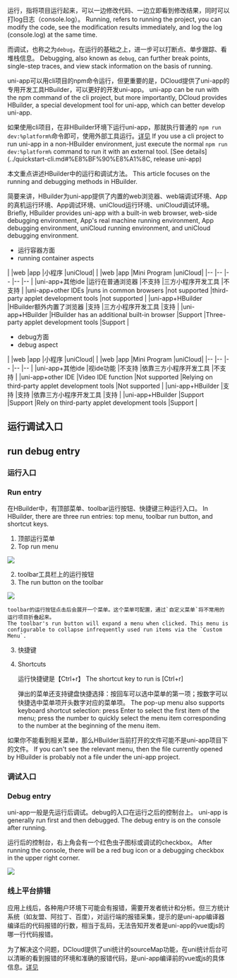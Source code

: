 运行，指将项目运行起来，可以一边修改代码、一边立即看到修改结果，同时可以打log日志（console.log）。
Running, refers to running the project, you can modify the code, see the modification results immediately, and log the log (console.log) at the same time.

而调试，也称之为`debug`，在运行的基础之上，进一步可以打断点、单步跟踪、看堆栈信息。
Debugging, also known as `debug`, can further break points, single-step traces, and view stack information on the basis of running.

uni-app可以用cli项目的npm命令运行，但更重要的是，DCloud提供了uni-app的专用开发工具HBuilder，可以更好的开发uni-app。
uni-app can be run with the npm command of the cli project, but more importantly, DCloud provides HBuilder, a special development tool for uni-app, which can better develop uni-app.

如果使用cli项目，在非HBuilder环境下运行uni-app，那就执行普通的 `npm run dev:%platform%`命令即可，使用外部工具运行。[详见](../quickstart-cli.md#运行、发布uni-app)
If you use a cli project to run uni-app in a non-HBuilder environment, just execute the normal `npm run dev:%platform%` command to run it with an external tool. [See details](../quickstart-cli.md#%E8%BF%90%E8%A1%8C, release uni-app)

本文重点讲述HBuilder中的运行和调试方法。
This article focuses on the running and debugging methods in HBuilder.

简要来讲，HBuilder为uni-app提供了内置的web浏览器、web端调试环境、App的真机运行环境、App调试环境、uniCloud运行环境、uniCloud调试环境。
Briefly, HBuilder provides uni-app with a built-in web browser, web-side debugging environment, App's real machine running environment, App debugging environment, uniCloud running environment, and uniCloud debugging environment.

- 运行容器方面
- running container aspects

|					|web						|app		|小程序				|uniCloud|
| |web |app |Mini Program |uniCloud|
|--					|--							|--			|--					|--		|
|uni-app+其他ide		|运行在普通浏览器				|不支持		|三方小程序开发工具	|不支持	|
|uni-app+other IDEs |runs in common browsers |not supported |third-party applet development tools |not supported |
|uni-app+HBuilder	|HBuilder额外内置了浏览器		|支持		|三方小程序开发工具	|支持	|
|uni-app+HBuilder |HBuilder has an additional built-in browser |Support |Three-party applet development tools |Support |

- debug方面
- debug aspect

|					|web		|app	|小程序					|uniCloud|
| |web |app |Mini Program |uniCloud|
|--					|--			|--		|--						|--		|
|uni-app+其他ide		|视ide功能	|不支持	|依靠三方小程序开发工具	|不支持	|
|uni-app+other IDE |Video IDE function |Not supported |Relying on third-party applet development tools |Not supported |
|uni-app+HBuilder	|支持		|支持	|依靠三方小程序开发工具	|支持	|
|uni-app+HBuilder |Support |Support |Rely on third-party applet development tools |Support |

## 运行调试入口
## run debug entry

### 运行入口
### Run entry
在HBuilder中，有顶部菜单、toolbar运行按钮、快捷键三种运行入口。
In HBuilder, there are three run entries: top menu, toolbar run button, and shortcut keys.

1. 顶部运行菜单
1. Top run menu

![](https://web-assets.dcloud.net.cn/unidoc/zh/menurun.png)

2. toolbar工具栏上的运行按钮
2. The run button on the toolbar

![](https://web-assets.dcloud.net.cn/unidoc/zh/toolbarrun.png)

	toolbar的运行按钮点击后会展开一个菜单。这个菜单可配置，通过`自定义菜单`将不常用的运行项目折叠起来。
	The toolbar's run button will expand a menu when clicked. This menu is configurable to collapse infrequently used run items via the `Custom Menu`.

3. 快捷键
3. Shortcuts
	
	运行快捷键是【Ctrl+r】
	The shortcut key to run is [Ctrl+r]
	
	弹出的菜单还支持键盘快捷选择：按回车可以选中菜单的第一项；按数字可以快捷选中菜单项开头数字对应的菜单项。
	The pop-up menu also supports keyboard shortcut selection: press Enter to select the first item of the menu; press the number to quickly select the menu item corresponding to the number at the beginning of the menu item.

如果你不能看到相关菜单，那么HBuilder当前打开的文件可能不是uni-app项目下的文件。
If you can't see the relevant menu, then the file currently opened by HBuilder is probably not a file under the uni-app project.

### 调试入口
### Debug entry

uni-app一般是先运行后调试。debug的入口在运行之后的控制台上。
uni-app is generally run first and then debugged. The debug entry is on the console after running.

运行后的控制台，右上角会有一个红色虫子图标或调试的checkbox。
After running the console, there will be a red bug icon or a debugging checkbox in the upper right corner.

![](https://hx.dcloud.net.cn/static/snapshots/app/h5-debug/open-debug.png)

### 线上平台排错

应用上线后，各种用户环境下可能会有报错，需要开发者统计和分析。但三方统计系统（如友盟、阿拉丁、百度），对运行端的报错采集，提示的是uni-app编译器编译后的代码报错的行数，相当于乱码，无法告知开发者是uni-app的vue或js的哪一行代码报错。

为了解决这个问题，DCloud提供了uni统计的sourceMap功能，在uni统计后台可以清晰的看到报错的环境和准确的报错代码，是uni-app编译前的vue或js的具体信息。[详见](https://uniapp.dcloud.net.cn/uni-stat-v2.html#sourcemap-parse-error)

